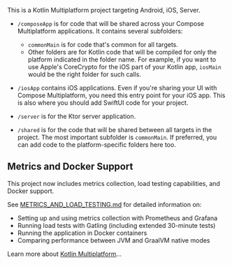 This is a Kotlin Multiplatform project targeting Android, iOS, Server.

* `/composeApp` is for code that will be shared across your Compose Multiplatform applications.
  It contains several subfolders:
    - `commonMain` is for code that's common for all targets.
  - Other folders are for Kotlin code that will be compiled for only the platform indicated in the folder name.
    For example, if you want to use Apple's CoreCrypto for the iOS part of your Kotlin app,
    `iosMain` would be the right folder for such calls.

* `/iosApp` contains iOS applications. Even if you're sharing your UI with Compose Multiplatform,
  you need this entry point for your iOS app. This is also where you should add SwiftUI code for your project.

* `/server` is for the Ktor server application.

* `/shared` is for the code that will be shared between all targets in the project.
  The most important subfolder is `commonMain`. If preferred, you can add code to the platform-specific folders here too.

## Metrics and Docker Support

This project now includes metrics collection, load testing capabilities, and Docker support.

See [METRICS_AND_LOAD_TESTING.md](METRICS_AND_LOAD_TESTING.md) for detailed information on:

- Setting up and using metrics collection with Prometheus and Grafana
- Running load tests with Gatling (including extended 30-minute tests)
- Running the application in Docker containers
- Comparing performance between JVM and GraalVM native modes

Learn more about [Kotlin Multiplatform](https://www.jetbrains.com/help/kotlin-multiplatform-dev/get-started.html)…
